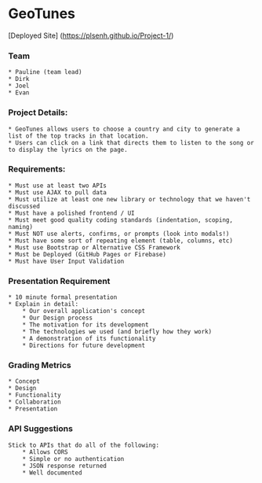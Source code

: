 # GeoTunes

[Deployed Site] (https://plsenh.github.io/Project-1/)

### Team

    * Pauline (team lead)
    * Dirk
    * Joel
    * Evan

### Project Details:

    * GeoTunes allows users to choose a country and city to generate a list of the top tracks in that location.
    * Users can click on a link that directs them to listen to the song or to display the lyrics on the page.

### Requirements:

    * Must use at least two APIs
    * Must use AJAX to pull data
    * Must utilize at least one new library or technology that we haven't discussed
    * Must have a polished frontend / UI
    * Must meet good quality coding standards (indentation, scoping, naming)
    * Must NOT use alerts, confirms, or prompts (look into modals!)
    * Must have some sort of repeating element (table, columns, etc)
    * Must use Bootstrap or Alternative CSS Framework
    * Must be Deployed (GitHub Pages or Firebase)
    * Must have User Input Validation

### Presentation Requirement

    * 10 minute formal presentation
    * Explain in detail:
        * Our overall application's concept
        * Our Design process
        * The motivation for its development
        * The technologies we used (and briefly how they work)
        * A demonstration of its functionality
        * Directions for future development

### Grading Metrics

    * Concept
    * Design
    * Functionality
    * Collaboration
    * Presentation

### API Suggestions

    Stick to APIs that do all of the following:
        * Allows CORS
        * Simple or no authentication
        * JSON response returned
        * Well documented